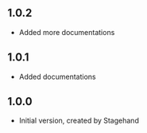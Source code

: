 ## 1.0.2

- Added more documentations

## 1.0.1

- Added documentations

## 1.0.0

- Initial version, created by Stagehand
